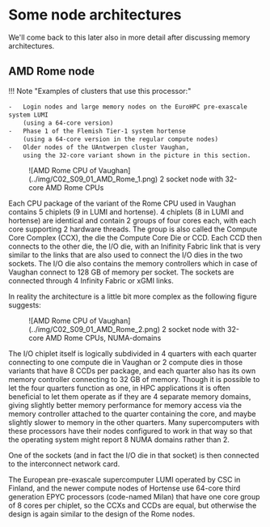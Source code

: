# Some node architectures

We'll come back to this later also in more detail after discussing
memory architectures.

## AMD Rome node

!!! Note "Examples of clusters that use this processor:"

    -   Login nodes and large memory nodes on the EuroHPC pre-exascale system LUMI
        (using a 64-core version)
    -   Phase 1 of the Flemish Tier-1 system hortense
        (using a 64-core version in the regular compute nodes)
    -   Older nodes of the UAntwerpen cluster Vaughan,
        using the 32-core variant shown in the picture in this section.

<figure markdown>
  ![AMD Rome CPU of Vaughan](../img/C02_S09_01_AMD_Rome_1.png)
  <caption>2 socket node with 32-core AMD Rome CPUs</caption>
</figure>

Each CPU package of the variant of the Rome CPU used in Vaughan contains
5 chiplets (9 in LUMI and hortense). 
4 chiplets (8 in LUMI and hortense) are identical and contain 2 groups of four cores
each, with each core supporting 2 hardware threads. The group is also called
the Compute Core Complex (CCX), the die the Compute Core Die or CCD.
Each CCD then connects to the other die, the I/O die, with an
Inifinity Fabric link that is very similar to the links that are also
used to connect the I/O dies in the two sockets. The I/O die also
contains the memory controllers which in case of Vaughan connect
to 128 GB of memory per socket. The sockets are connected through
4 Infinity Fabric or xGMI links. 

In reality the architecture is a little bit more complex as the following
figure suggests:

<figure markdown>
  ![AMD Rome CPU of Vaughan](../img/C02_S09_01_AMD_Rome_2.png)
  <caption>2 socket node with 32-core AMD Rome CPUs, NUMA-domains</caption>
</figure>

The I/O chiplet itself is logically subdivided in 4 quarters with each quarter
connecting to one compute die in Vaughan or 2 compute dies in those variants that
have 8 CCDs per package, and each quarter also has its own memory controller 
connecting to 32 GB of memory. Though it is possible to let the four quarters 
function as one, in HPC applications it is often beneficial to let them 
operate as if they are 4 separate memory domains, giving slightly better memory
performance for memory access via the memory controller attached to the quarter
containing the core, and maybe slightly slower to memory in the other quarters.
Many supercomputers with these processors have their nodes configured to work
in that way so that the operating system might report 8 NUMA domains rather than 2.

One of the sockets (and in fact the I/O die in that socket) is then connected
to the interconnect network card.

The European pre-exascale supercomputer LUMI operated by CSC in Finland, and the newer
compute nodes of Hortense use 64-core third generation EPYC processors (code-named Milan)
that have one core group of 8 cores per chiplet, so the CCXs and CCDs are equal,
but otherwise the design is again similar to the design of the Rome nodes.
